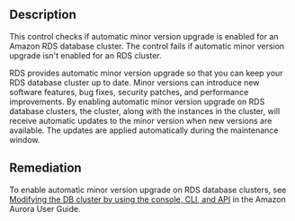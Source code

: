 ## Description

This control checks if automatic minor version upgrade is enabled for an Amazon RDS database cluster. The control fails if automatic minor version upgrade isn't enabled for an RDS cluster.

RDS provides automatic minor version upgrade so that you can keep your RDS database cluster up to date. Minor versions can introduce new software features, bug fixes, security patches, and performance improvements. By enabling automatic minor version upgrade on RDS database clusters, the cluster, along with the instances in the cluster, will receive automatic updates to the minor version when new versions are available. The updates are applied automatically during the maintenance window.

## Remediation

To enable automatic minor version upgrade on RDS database clusters, see [Modifying the DB cluster by using the console, CLI, and API](https://docs.aws.amazon.com/AmazonRDS/latest/AuroraUserGuide/Aurora.Modifying.html#Aurora.Modifying.Cluster) in the Amazon Aurora User Guide.